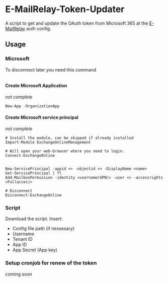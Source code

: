 # E-MailRelay-Token-Updater

A script to get and update the OAuth token from Microsoft 365 at the [E-MailRelay](https://emailrelay.sourceforge.net/) auth config.

## Usage

### Microsoft

To disconnect later you need this command
```powershell
```

#### Create Microsoft Application

*not complete*
```powershell
New-App -OrganizationApp
```

#### Create Microsoft service principal

*not complete*
```
# Install the module, can be skipped if already installed
Import-Module ExchangeOnlineManagement

# Will open your web-browser where you need to login.
Connect-ExchangeOnline


New-ServicePrincipal -appid <> -objectid <> -DisplayName <name>
Get-ServicePrincipal | fl
Add-MailboxPermission -identity <username(UPN)> -user <> -accessrights <Fullacces|>

# Disconnect
Disconnect-ExchangeOnline
```

### Script

Download the script.
Insert:
- Config file path (if nessesary)
- Username
- Tenant ID
- App ID
- App Secret (App key)

### Setup cronjob for renew of the token

coming soon
